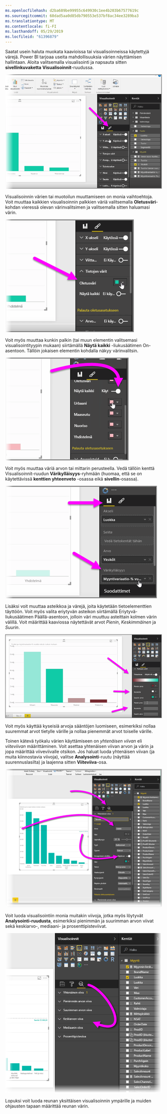 ```yaml
---
ms.openlocfilehash: d2ba689be99955c649930c1ee4b203b67577619c
ms.sourcegitcommit: 60dad5aa0d85db790553e537bf8ac34ee3289ba3
ms.translationtype: MT
ms.contentlocale: fi-FI
ms.lasthandoff: 05/29/2019
ms.locfileid: "61396879"
---
```

Saatat usein haluta muokata kaavioissa tai visualisoinneissa käytettyjä värejä. Power BI tarjoaa useita mahdollisuuksia värien näyttämisen hallintaan. Aloita valitsemalla visualisointi ja napsauta sitten **sivellinkuvaketta** **Visualisoinnit**-ruudussa.

![](media/3-9a-modifying-colors/3-9a_1.png)

Visualisoinnin värien tai muotoilun muuttamiseen on monia vaihtoehtoja. Voit muuttaa kaikkien visualisoinnin palkkien väriä valitsemalla **Oletusväri**-kohdan vieressä olevan värinvalitsimen ja valitsemalla sitten haluamasi värin.

![](media/3-9a-modifying-colors/3-9a_2.png)

Voit myös muuttaa kunkin palkin (tai muun elementin valitsemasi visualisointityypin mukaan) siirtämällä **Näytä kaikki** -liukusäätimen On-asentoon. Tällöin jokaisen elementin kohdalla näkyy värinvalitsin.

![](media/3-9a-modifying-colors/3-9a_3.png)

Voit myös muuttaa väriä arvon tai mittarin perusteella. Vedä tällöin kenttä Visualisoinnit-ruudun **Värikylläisyys**-ryhmään (huomaa, että se on käytettävissä **kenttien yhteenveto** -osassa eikä **sivellin**-osassa).

![](media/3-9a-modifying-colors/3-9a_4.png)

Lisäksi voit muuttaa asteikkoa ja värejä, joita käytetään tietoelementtien täyttöön. Voit myös valita eriytyvän asteikon siirtämällä Eriytyvä-liukusäätimen Päällä-asentoon, jolloin väri muuttuu asteittain kolmen värin välillä. Voit määrittää kaaviossa näytettävät arvot *Pienin*, *Keskimmäinen* ja *Suurin*.

![](media/3-9a-modifying-colors/3-9a_5.png)

Voit myös käyttää kyseisiä arvoja sääntöjen luomiseen, esimerkiksi nollaa suuremmat arvot tietylle värille ja nollaa pienemmät arvot toiselle värille.

Toinen kätevä työkalu värien käyttämiseen on *yhtenäisen viivan* eli *viiteviivan* määrittäminen. Voit asettaa yhtenäisen viivan arvon ja värin ja jopa määrittää viiveviivalle otsikon. Jos haluat luoda yhtenäisen viivan (ja muita kiinnostavia viivoja), valitse **Analysointi**-ruutu (näyttää suurennuslasilta) ja laajenna sitten **Viiteviiva**-osa.

![](media/3-9a-modifying-colors/3-9a_6.png)

Voit luoda visualisointiin monia muitakin viivoja, jotka myös löytyvät **Analysointi-ruudusta**, esimerkiksi pienimmän ja suurimman arvon viivat sekä keskiarvo-, mediaani- ja prosenttipisteviivat.

![](media/3-9a-modifying-colors/3-9a_7.png)

Lopuksi voit luoda reunan yksittäisen visualisoinnin ympärille ja muiden ohjausten tapaan määrittää reunan värin.


